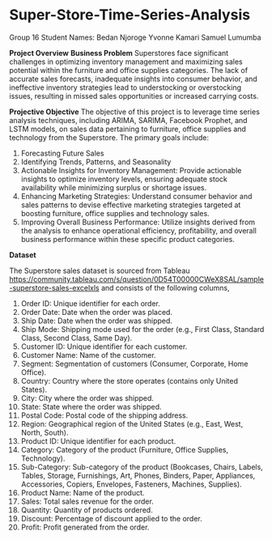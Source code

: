 # Super-Store-Time-Series-Analysis

Group 16
Student Names:
Bedan Njoroge
Yvonne Kamari
Samuel Lumumba

**Project Overview**
**Business Problem**
Superstores face significant challenges in optimizing inventory management and maximizing sales potential within the furniture and office supplies categories.
The lack of accurate sales forecasts, inadequate insights into consumer behavior, and ineffective inventory strategies lead to understocking or overstocking issues, resulting in missed sales opportunities or increased carrying costs.

**Projective Objective**
The objective of this project is to leverage time series analysis techniques, including ARIMA, SARIMA, Facebook Prophet, and LSTM models, on sales data pertaining to furniture, office supplies and technology from the Superstore. The primary goals include:
1. Forecasting Future Sales
2. Identifying Trends, Patterns, and Seasonality
3. Actionable Insights for Inventory Management: Provide actionable insights to optimize inventory levels, ensuring adequate stock availability while minimizing surplus or shortage issues.
4. Enhancing Marketing Strategies: Understand consumer behavior and sales patterns to devise effective marketing strategies targeted at boosting furniture, office supplies and technology sales.
5. Improving Overall Business Performance: Utilize insights derived from the analysis to enhance operational efficiency, profitability, and overall business performance within these specific product categories.

**Dataset**

The Superstore sales dataset is sourced from Tableau https://community.tableau.com/s/question/0D54T00000CWeX8SAL/sample-superstore-sales-excelxls and consists of the following columns, 
1. Order ID: Unique identifier for each order.
2. Order Date: Date when the order was placed.
3. Ship Date: Date when the order was shipped.
4. Ship Mode: Shipping mode used for the order (e.g., First Class, Standard Class, Second Class, Same Day).
5. Customer ID: Unique identifier for each customer.
6. Customer Name: Name of the customer.
7. Segment: Segmentation of customers (Consumer, Corporate, Home Office).
8. Country: Country where the store operates (contains only United States).
9. City: City where the order was shipped.
10. State: State where the order was shipped.
11. Postal Code: Postal code of the shipping address.
12. Region: Geographical region of the United States (e.g., East, West, North, South).
13. Product ID: Unique identifier for each product.
14. Category: Category of the product (Furniture, Office Supplies, Technology).
15. Sub-Category: Sub-category of the product (Bookcases, Chairs, Labels, Tables, Storage, Furnishings, Art, Phones, Binders, Paper, Appliances, Accessories, Copiers, Envelopes, Fasteners, Machines, Supplies).
16. Product Name: Name of the product.
17. Sales: Total sales revenue for the order.
18. Quantity: Quantity of products ordered.
19. Discount: Percentage of discount applied to the order.
20. Profit: Profit generated from the order.

